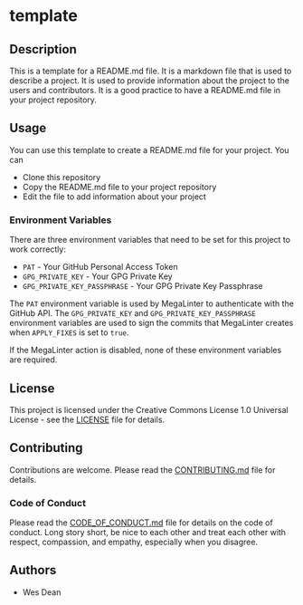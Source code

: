 # template

## Description

This is a template for a README.md file. It is a markdown file that is used to
describe a project. It is used to provide information about the project to the
users and contributors. It is a good practice to have a README.md file in your
project repository.

## Usage

You can use this template to create a README.md file for your project. You can

- Clone this repository
- Copy the README.md file to your project repository
- Edit the file to add information about your project

### Environment Variables

There are three environment variables that need to be set for this project to
work correctly:

- `PAT` - Your GitHub Personal Access Token
- `GPG_PRIVATE_KEY` - Your GPG Private Key
- `GPG_PRIVATE_KEY_PASSPHRASE` - Your GPG Private Key Passphrase

The `PAT` environment variable is used by MegaLinter to authenticate with the
GitHub API. The `GPG_PRIVATE_KEY` and `GPG_PRIVATE_KEY_PASSPHRASE` environment
variables are used to sign the commits that MegaLinter creates when
`APPLY_FIXES` is set to `true`.

If the MegaLinter action is disabled, none of these environment variables are
required.

## License

This project is licensed under the Creative Commons License 1.0 Universal
License - see the [LICENSE](LICENSE) file for details.

## Contributing

Contributions are welcome. Please read the [CONTRIBUTING.md](CONTRIBUTING.md)
file for details.

### Code of Conduct

Please read the [CODE_OF_CONDUCT.md](CODE_OF_CONDUCT.md) file for details on
the code of conduct.  Long story short, be nice to each other and treat each
other with respect, compassion, and empathy, especially when you disagree.

## Authors

- Wes Dean
